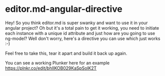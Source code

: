 # editor.md-angular-directive
Hey! So you think editor.md is super swanky and want to use it in your angular project? Oh but it's a total pain to get it working, you need to initiate each instance with a unique id attribute and just how are you going to use ng-model? Well don't worry, here's a directive you can use which just works :-)

Feel free to take this, tear it apart and build it back up again.

You can see a working Plunker here for an example https://plnkr.co/edit/bhIIKOB029KaSpSolK2T
